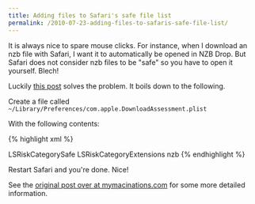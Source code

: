 ```yaml
---
title: Adding files to Safari's safe file list
permalink: /2010-07-23-adding-files-to-safaris-safe-file-list/
---
```


It is always nice to spare mouse clicks. For instance, when I download an nzb
file with Safari, I want it to automatically be opened in NZB Drop. But Safari
does not consider nzb files to be "safe" so you have to open it yourself.
Blech!

Luckily <a class="dead-link"
href="http://mymacinations.com/2008/02/06/changing-the-systems-default-settings-for-html-files-safe/">this
post</a> solves the problem. It boils down to the following.

Create a file called `~/Library/Preferences/com.apple.DownloadAssessment.plist`

With the following contents:

{% highlight xml %}

<?xml version="1.0" encoding="UTF-8"?>
<!DOCTYPE plist PUBLIC "-//Apple//DTD PLIST 1.0//EN"
    "http://www.apple.com/DTDs/PropertyList-1.0.dtd">
<plist version="1.0">
  <dict>
    <key>LSRiskCategorySafe</key>
    <dict>
      <key>LSRiskCategoryExtensions</key>
      <array><string>nzb</string></array>
    </dict>
  </dict>
</plist>{% endhighlight %}

Restart Safari and you're done. Nice!

See the <a class="dead-link"
href="http://mymacinations.com/2008/02/06/changing-the-systems-default-settings-for-html-files-safe/">original
post over at mymacinations.com</a> for some more detailed information.
